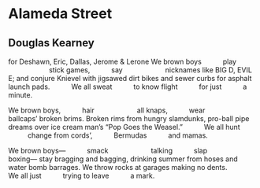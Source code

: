# Alameda Street
## Douglas Kearney
for Deshawn, Eric, Dallas, Jerome & Lerone
We brown boys
          play
                     stick games,
          say
                     nicknames
like BIG D, EVIL E;
and conjure Knievel
with jigsawed dirt bikes
and sewer curbs
for asphalt launch pads.
          We all sweat
          to know flight
          for just
          a minute.

We brown boys,
          hair
                     all knaps,
          wear
                     ballcaps’
broken brims. Broken rims
from hungry slamdunks,
pro-ball pipe dreams
over ice cream man’s
“Pop Goes the Weasel.”
          We all hunt
          change from cords’,
          Bermudas
          and mamas.

We brown boys—
          smack
                     talking
          slap
                     boxing—
stay bragging and bagging,
drinking summer from hoses
and water bomb barrages.
We throw rocks at garages
making no dents.
          We all just
          trying to leave
          a mark.